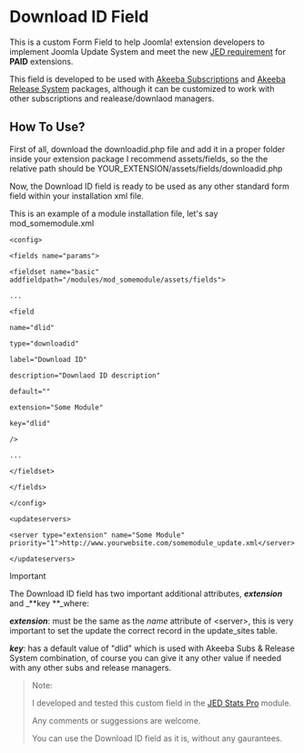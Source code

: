# Download ID Field

This is a custom Form Field to help Joomla! extension developers to implement Joomla Update System and meet the new [JED requirement](https://extensions.joomla.org/support/knowledgebase/item/joomla-update-system-requirement/ "Joomla! Update System requirement") for **PAID** extensions.

This field is developed to be used with [Akeeba Subscriptions](https://github.com/akeeba/akeebasubs/wiki) and [Akeeba Release System](https://github.com/akeeba/release-system/wiki) packages, although it can be customized to work with other subscriptions and realease/downlaod managers.

## How To Use?

First of all, download the downloadid.php file and add it in a proper folder inside your extension package I recommend assets/fields, so the the relative path should be YOUR\_EXTENSION/assets/fields/downloadid.php

Now, the Download ID field is ready to be used as any other standard form field within your installation xml file.

This is an example of a module installation file, let's say mod\_somemodule.xml

`<config>`

`<fields name="params">`

`<fieldset name="basic" addfieldpath="/modules/mod_somemodule/assets/fields">`

`...`

`<field`

`name="dlid"`

`type="downloadid"`

`label="Download ID"`

`description="Downlaod ID description"`

`default=""`

`extension="Some Module"`

`key="dlid"`

`/>`

`...`

`</fieldset>`

`</fields>`

`</config>`

`<updateservers>`

`<server type="extension" name="Some Module" priority="1">http://www.yourwebsite.com/somemodule_update.xml</server>`

`</updateservers>`

Important

The Download ID field has two important additional attributes, _**extension**_ and \_**key **\_where:

_**extension**_: must be the same as the _name_ attribute of &lt;server&gt;, this is very important to set the update the correct record in the update\_sites table.

_**key**_: has a default value of "dlid" which is used with Akeeba Subs & Release System combination, of course you can give it any other value if needed with any other subs and release managers.

> Note:
>
> I developed and tested this custom field in the [JED Stats Pro](http://www.joomreem.com/extensions-store/jed-stats-pro) module.
>
> Any comments or suggessions are welcome.
>
> You can use the Download ID field as it is, without any gaurantees.
